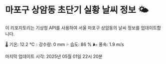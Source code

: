 
# 마포구 상암동 초단기 실황 날씨 정보 🌤️

이 리포지토리는 기상청 API를 사용하여 서울 마포구 상암동의 날씨 정보를 업데이트합니다. 

🌡️ 기온: 12.2 ℃
💧 강수량: 0 mm
💦 습도: 86 %
🌬️ 풍속: 1.9 m/s

마지막 업데이트 시각: 2025년 05월 01일 22시 20분    
